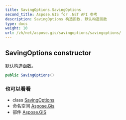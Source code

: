 ```yaml
---
title: SavingOptions.SavingOptions
second_title: Aspose.GIS for .NET API 参考
description: SavingOptions 构造函数. 默认构造函数
type: docs
weight: 10
url: /zh/net/aspose.gis/savingoptions/savingoptions/
---
```

## SavingOptions constructor

默认构造函数。

```csharp
public SavingOptions()
```

### 也可以看看

* class [SavingOptions](../)
* 命名空间 [Aspose.Gis](../../savingoptions/)
* 部件 [Aspose.GIS](../../../)


